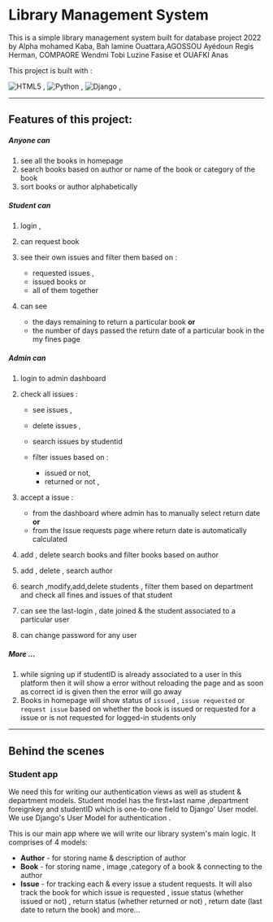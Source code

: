 # Library Management System

This is a simple library management system built for database project 2022 by Alpha mohamed Kaba, Bah lamine Ouattara,AGOSSOU Ayédoun Regis Herman, COMPAORE Wendmi Tobi Luzine Fasise et OUAFKI Anas




This project is built with :

![HTML5](https://www.w3.org/html/logo/downloads/HTML5_Logo_64.png) ,  ![Python](https://www.quintagroup.com/++theme++quintagroup-theme/images/logo_python_section.png) , ![Django](https://www.quintagroup.com/++theme++quintagroup-theme/images/logo_django_section.png) ,


---

## Features of this project:

##### Anyone can

1. see all the books in homepage
2. search books based on author or name of the book or category of the book
3. sort books or author alphabetically

##### Student can

1.  login ,
2.  can request book
3.  see their own issues and filter them based on :

    - requested issues ,
    - issued books or
    - all of them together


4.  can see

    - the days remaining to return a particular book
      **or**
    - the number of days passed the return date of a particular book in the my fines page



##### Admin can

1.  login to admin dashboard
2.  check all issues :

    - see issues ,
    - delete issues ,
    - search issues by studentid
    - filter issues based on :

      - issued or not,
      - returned or not ,

3.  accept a issue :

    - from the dashboard where admin has to manually select return date
      **or**
    - from the Issue requests page where return date is automatically calculated

4.  add , delete search books and filter books based on author
5.  add , delete , search author


6.  search ,modify,add,delete students , filter them based on department and check all fines and issues of that student
7. can see the last-login , date joined & the student associated to a particular user
8. can change password for any user

##### More ...

1. while signing up if studentID is already associated to a user in this platform then it will show a error without reloading the page and as soon as correct id is given then the error will go away
2. Books in homepage will show status of `issued` , `issue requested` or `request issue` based on whether the book is issued or requested for a issue or is not requested for logged-in students only

---

## Behind the scenes

### Student app

We need this for writing our authentication views as well as student & department models. Student model has the first+last name ,department foreignkey and studentID which is one-to-one field to Django' User model. We use Django's User Model for authentication .

This is our main app where we will write our library system's main logic. It comprises of 4 models:

- **Author** - for storing name & description of author
- **Book** - for storing name , image ,category of a book & connecting to the author
- **Issue** - for tracking each & every issue a student requests. It will also track the book for which issue is requested , issue status (whether issued or not) , return status (whether returned or not) , return date (last date to return the book) and more...



